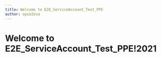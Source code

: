 ```yaml
---
title: Welcome to E2E_ServiceAccount_Test_PPE
author: opse2esa
---
```

# Welcome to E2E_ServiceAccount_Test_PPE!2021
